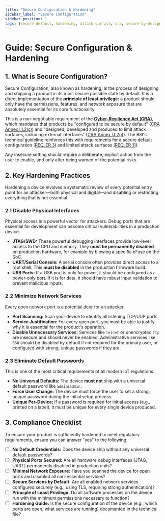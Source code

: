 ```yaml
---
title: "Secure Configuration & Hardening"
sidebar_label: "Secure Configuration"
sidebar_position: 1
tags: [secure-default, hardening, attack-surface, cra, secure-by-design]
---
```

# Guide: Secure Configuration & Hardening

## 1. What is Secure Configuration?

Secure Configuration, also known as hardening, is the process of designing and shipping a product in its most secure possible state by default. It is a direct implementation of the **principle of least privilege**: a product should only have the permissions, features, and network exposure that are absolutely essential for its core functionality.

This is a non-negotiable requirement of the **[Cyber-Resilience Act (CRA)](./../../standards/eu/cra-overview.md)**, which mandates that products be "configured to be secure by default" ([CRA Annex I.I.2(c)][cra_annexI]) and "designed, developed and produced to limit attack surfaces, including external interfaces" ([CRA Annex I.I.2(j)][cra_annexI]). The BSI's technical guideline reinforces this with requirements for a secure default configuration ([REQ_ER 3][bsi_tr_03183]) and limited attack surfaces ([REQ_ER 11][bsi_tr_03183]).

Any insecure setting should require a deliberate, explicit action from the user to enable, and only after being warned of the potential risks.

## 2. Key Hardening Practices

Hardening a device involves a systematic review of every potential entry point for an attacker—both physical and digital—and disabling or restricting everything that is not essential.

### 2.1 Disable Physical Interfaces
Physical access is a powerful vector for attackers. Debug ports that are essential for development can become critical vulnerabilities in a production device.
- **JTAG/SWD:** These powerful debugging interfaces provide low-level access to the CPU and memory. They **must be permanently disabled** on production hardware, for example by blowing a specific eFuse on the SoC.
- **UART/Serial Console:** A serial console often provides direct access to a root shell. This **must be disabled** in the production firmware build.
- **USB Ports:** If a USB port is only for power, it should be configured as a power-only port. If it is for data, it should have robust input validation to prevent malicious inputs.

### 2.2 Minimize Network Services
Every open network port is a potential door for an attacker.
- **Port Scanning:** Scan your device to identify all listening TCP/UDP ports.
- **Service Justification:** For every open port, you must be able to justify why it is essential for the product's operation.
- **Disable Unnecessary Services:** Services like `telnet` or unencrypted `ftp` are insecure and should never be enabled. Administrative services like `SSH` should be disabled by default if not required for the primary user, or configured with strong, unique passwords if they are.

### 2.3 Eliminate Default Passwords
This is one of the most critical requirements of all modern IoT regulations.
- **No Universal Defaults:** The device **must not** ship with a universal default password like `admin`/`admin`.
- **Force User Change:** The device must force the user to set a strong, unique password during the initial setup process.
- **Unique Per-Device:** If a password is required for initial access (e.g., printed on a label), it must be unique for every single device produced.

## 3. Compliance Checklist

To ensure your product is sufficiently hardened to meet regulatory requirements, ensure you can answer "yes" to the following:

- [ ] **No Default Credentials:** Does the device ship without any universal default passwords?
- [ ] **Physical Ports Secured:** Are all hardware debug interfaces (JTAG, UART) permanently disabled in production units?
- [ ] **Minimal Network Exposure:** Have you scanned the device for open ports and disabled all non-essential services?
- [ ] **Secure Services by Default:** Are all enabled network services configured securely (e.g., using TLS, requiring strong authentication)?
- [ ] **Principle of Least Privilege:** Do all software processes on the device run with the minimum permissions necessary to function?
- [ ] **Hardening Guide:** Is the secure configuration of the device (e.g., which ports are open, what services are running) documented in the technical file?

<!-- Citations -->
[cra_annexI]: https://eur-lex.europa.eu/legal-content/EN/TXT/?uri=CELEX:02024R2847-20241120#anx_I "CRA Annex I – Essential cybersecurity requirements"
[bsi_tr_03183]: https://www.bsi.bund.de/EN/Themen/Unternehmen-und-Organisationen/Standards-und-Zertifizierung/Technische-Richtlinien/TR-nach-Thema-sortiert/tr03183/TR-03183_node.html "BSI Technical Guideline TR-03183" 